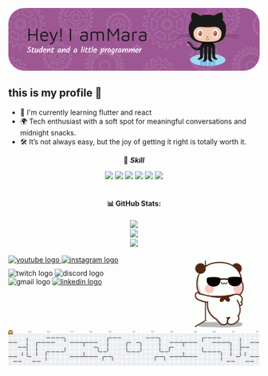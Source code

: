 ![Kelelaw010](img/github-header-image.png)

## this is my profile 👋

<!--**Kelelaw010/Kelelaw010** is a ✨ _special_ ✨ repository because its `README.md` (this file) appears on your GitHub profile. -->

- 🌱 I'm currently learning flutter and react
- 🌍 Tech enthusiast with a soft spot for meaningful conversations and midnight snacks.
- 🛠️ It’s not always easy, but the joy of getting it right is totally worth it.

<div align="center">

🎯 **_Skill_**

<img src="https://img.shields.io/badge/C%2B%2B-00599C?style=for-the-badge&logo=c%2B%2B&logoColor=white" />
<img src="https://img.shields.io/badge/HTML5-E34F26?style=for-the-badge&logo=html5&logoColor=white" />
<img src="https://img.shields.io/badge/CSS3-1572B6?style=for-the-badge&logo=css3&logoColor=white" />
<img src="https://img.shields.io/badge/JavaScript-323330?style=for-the-badge&logo=javascript&logoColor=F7DF1E" />
<img src="https://img.shields.io/badge/Dart-0175C2?style=for-the-badge&logo=dart&logoColor=white" />
<img src="https://img.shields.io/badge/Python-FFD43B?style=for-the-badge&logo=python&logoColor=blue" />
</div>

<br>
<div align="center"><!-- ### My github stats
![Kelelaw010's GitHub stats](https://github-readme-stats.vercel.app/api?username=Kelelaw010&show_icons=true&theme=shadow_blue)
kalo mau ubah tinggal ke https://github.com/anuraghazra/github-readme-stats/blob/master/themes/README.md, terus ganti theme nya-->
<!-- # 💻 Tech Stack: -->

<div align="center">

#### 📊 GitHub Stats:

![](https://github-readme-stats.vercel.app/api?username=Kelelaw010&theme=shadow_blue&hide_border=false&include_all_commits=true&count_private=true)<br/>
![](https://nirzak-streak-stats.vercel.app/?user=Kelelaw010&theme=shadow_blue&hide_border=false)<br/>
![](https://github-readme-stats.vercel.app/api/top-langs/?username=Kelelaw010&theme=shadow_blue&hide_border=false&include_all_commits=true&count_private=true&layout=compact)

<!-- Proudly created with GPRM ( https://gprm.itsvg.in ) -->
</div>

<img align="right" height="150" src="img/wow.gif"  />
<div align="left">
  <!-- Baris atas: 2 ikon -->
  <div style="margin-bottom: 10px;">
    <a href="https://www.youtube.com/Shakilaa010" target="_blank">
      <img src="https://img.shields.io/static/v1?message=Youtube&logo=youtube&label=&color=FF0000&logoColor=white&labelColor=&style=for-the-badge" height="33" alt="youtube logo" />
    </a>
    <a href="https://www.instagram.com/narndddd" target="_blank">
      <img src="https://img.shields.io/static/v1?message=Instagram&logo=instagram&label=&color=E4405F&logoColor=white&labelColor=&style=for-the-badge" height="33" alt="instagram logo" />
    </a>
  </div>
  <div>
    <img src="https://img.shields.io/static/v1?message=Twitch&logo=twitch&label=&color=9146FF&logoColor=white&labelColor=&style=for-the-badge" height="35" alt="twitch logo" />
    <img src="https://img.shields.io/static/v1?message=Discord&logo=discord&label=&color=7289DA&logoColor=white&labelColor=&style=for-the-badge" height="35" alt="discord logo" />
  </div>
  <div>
  <img src="https://img.shields.io/static/v1?message=Gmail&logo=gmail&label=&color=D14836&logoColor=white&labelColor=&style=for-the-badge" height="35" alt="gmail logo" />
    <a href="https://www.linkedin.com/in/tamara-a-970240365" target="_blank">
      <img src="https://img.shields.io/static/v1?message=LinkedIn&logo=linkedin&label=&color=0077B5&logoColor=white&labelColor=&style=for-the-badge" height="35" alt="linkedin logo" />
    </a>
  </div>
</div>

###

<picture>
  <source media="(prefers-color-scheme: dark)" srcset="https://raw.githubusercontent.com/Kelelaw010/Kelelaw010/output/pacman-contribution-graph-dark.svg">
  <source media="(prefers-color-scheme: light)" srcset="https://raw.githubusercontent.com/Kelelaw010/Kelelaw010/output/pacman-contribution-graph.svg">
  <img alt="pacman contribution graph" src="https://raw.githubusercontent.com/Kelelaw010/Kelelaw010/output/pacman-contribution-graph.svg">
</picture>
